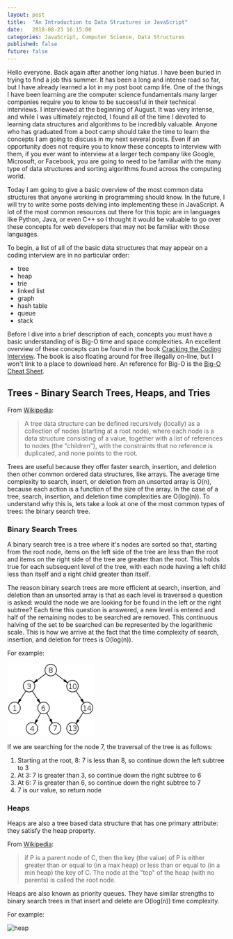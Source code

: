 ```yaml
---
layout: post
title:  "An Introduction to Data Structures in JavaScript"
date:   2018-08-23 16:15:00
categories: JavaScript, Computer Science, Data Structures
published: false
future: false
---
```


Hello everyone. Back again after another long hiatus. I have been buried in trying to find a job this summer. It has been a long and intense road so far, but I have already learned a lot in my post boot camp life. One of the things I have been learning are the computer science fundamentals many larger companies require you to know to be successful in their technical interviews. I interviewed at the beginning of August. It was very intense, and while I was ultimately rejected, I found all of the time I devoted to learning data structures and algorithms to be incredibly valuable. Anyone who has graduated from a boot camp should take the time to learn the concepts I am going to discuss in my next several posts. Even if an opportunity does not require you to know these concepts to interview with them, if you ever want to interview at a larger tech company like Google, Microsoft, or Facebook, you are going to need to be familiar with the many type of data structures and sorting algorithms found across the computing world.

Today I am going to give a basic overview of the most common data structures that anyone working in programming should know. In the future, I will try to write some posts delving into implementing these in JavaScript. A lot of the most common resources out there for this topic are in languages like Python, Java, or even C++ so I thought it would be valuable to go over these concepts for web developers that may not be familiar with those languages.

To begin, a list of all of the basic data structures that may appear on a coding interview are in no particular order:

* tree
* heap
* trie
* linked list
* graph
* hash table
* queue
* stack


Before I dive into a brief description of each, concepts you must have a basic understanding of is Big-O time and space complexities. An excellent overview of these concepts can be found in the book [Cracking the Coding Interview](https://www.amazon.com/Cracking-Coding-Interview-Programming-Questions/dp/0984782850/ref=sr_1_1?ie=UTF8&qid=1534886681&sr=8-1&keywords=cracking+the+coding+interview). The book is also floating around for free illegally on-line, but I won't link to a place to download here. An reference for Big-O is the [Big-O Cheat Sheet](http://bigocheatsheet.com/).

## Trees - Binary Search Trees, Heaps, and Tries

From [Wikipedia][1]:
> A tree data structure can be defined recursively (locally) as a collection of nodes (starting at a root node), where each node is a data structure consisting of a value, together with a list of references to nodes (the "children"), with the constraints that no reference is duplicated, and none points to the root.

Trees are useful because they offer faster search, insertion, and deletion then other common ordered data structures, like arrays. The average time complexity to search, insert, or deletion from an unsorted array is O(n), because each action is a function of the size of the array. In the case of a tree, search, insertion, and deletion time complexities are O(log(n)). To understand why this is, lets take a look at one of the most common types of trees: the binary search tree.

### Binary Search Trees

A binary search tree is a tree where it's nodes are sorted so that, starting from the root node, items on the left side of the tree are less than the root and items on the right side of the tree are greater than the root. This holds true for each subsequent level of the tree, with each node having a left child less than itself and a right child greater than itself.

The reason binary search trees are more efficient at search, insertion, and deletion than an unsorted array is that as each level is traversed a question is asked: would the node we are looking for be found in the left or the right subtree? Each time this question is answered, a new level is entered and half of the remaining nodes to be searched are removed. This continuous halving of the set to be searched can be represented by the logarithmic scale. This is how we arrive at the fact that the time complexity of search, insertion, and deletion for trees is O(log(n)).

For example:

![binary search tree](/assets/images/200px-Binary_search_tree.svg.png)

If we are searching for the node 7, the traversal of the tree is as follows:

1. Starting at the root, 8: 7 is less than 8, so continue down the left subtree to 3
2. At 3: 7 is greater than 3, so continue down the right subtree to 6
3. At 6: 7 is greater than 6, so continue down the right subtree to 7
4. 7 is our value, so return node

### Heaps

Heaps are also a tree based data structure that has one primary attribute: they satisfy the heap property.

From [Wikipedia][2]:
>if P is a parent node of C, then the key (the value) of P is either greater than or equal to (in a max heap) or less than or equal to (in a min heap) the key of C. The node at the "top" of the heap (with no parents) is called the root node.

Heaps are also known as priority queues. They have similar strengths to binary search trees in that insert and delete are O(log(n)) time complexity.

For example:

![heap](/assets/images/200px-Max-Heap.svg.png)








[1]: https://en.wikipedia.org/wiki/Tree_(data_structure)
[2]: https://en.wikipedia.org/wiki/Heap_(data_structure)
